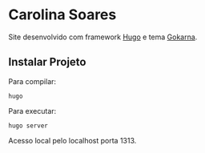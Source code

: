 # Carolina Soares

Site desenvolvido com framework [Hugo](https://gohugo.io/) e tema [Gokarna](https://github.com/gokarna-theme/gokarna-hugo).

## Instalar Projeto

Para compilar:

    hugo

Para executar:

    hugo server

Acesso local pelo localhost porta 1313.
